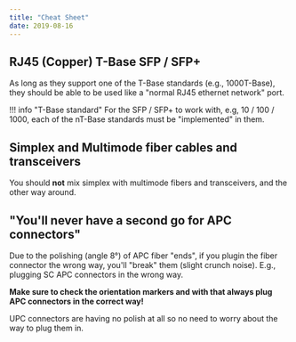 ```yaml
---
title: "Cheat Sheet"
date: 2019-08-16
---
```



## RJ45 (Copper) T-Base SFP / SFP+

As long as they support one of the T-Base standards (e.g., 1000T-Base), they should be able to be used like a "normal RJ45 ethernet network" port.

!!! info "T-Base standard"
    For the SFP / SFP+ to work with, e.g, 10 / 100 / 1000, each of the nT-Base standards must be "implemented" in them.

## Simplex and Multimode fiber cables and transceivers

You should **not** mix simplex with multimode fibers and transceivers, and the other way around.

## "You'll never have a second go for APC connectors"

Due to the polishing (angle 8°) of APC fiber "ends", if you plugin the fiber connector the wrong way, you'll "break" them (slight crunch noise).
E.g., plugging SC APC connectors in the wrong way.

**Make sure to check the orientation markers and with that always plug APC connectors in the correct way!**

UPC connectors are having no polish at all so no need to worry about the way to plug them in.
